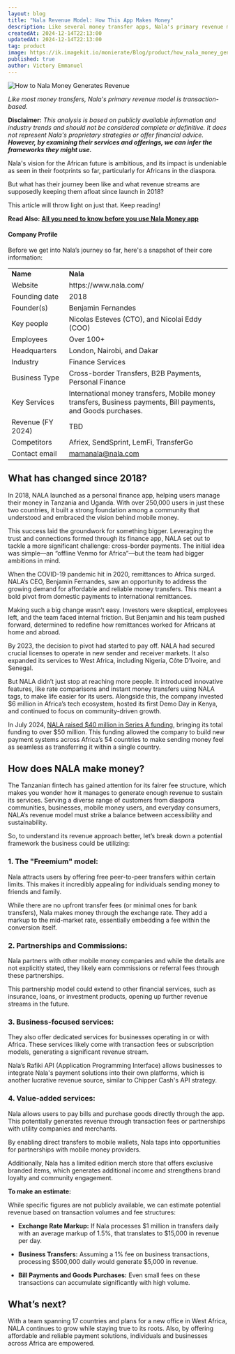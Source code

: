 ```yaml
---
layout: blog
title: "Nala Revenue Model: How This App Makes Money"
description: Like several money transfer apps, Nala's primary revenue model is transaction-based. This analysis is based on publicly available information and industry trends and should not be considered complete or definitive. It does not represent Nala's proprietary strategies or offer financial advice.
createdAt: 2024-12-14T22:13:00
updatedAt: 2024-12-14T22:13:00
tag: product
image: https://ik.imagekit.io/monierate/Blog/product/how_nala_money_generate_revenue.webp
published: true
author: Victory Emmanuel
---
```

![How to Nala Money Generates Revenue](https://ik.imagekit.io/monierate/Blog/product/how_nala_money_generate_revenue.webp?updatedAt=1734207132242)

_Like most money transfers, Nala's primary revenue model is transaction-based._

**Disclaimer:** _This analysis is based on publicly available information and industry trends and should not be considered complete or definitive. It does not represent Nala's proprietary strategies or offer financial advice. **However, by examining their services and offerings, we can infer the frameworks they might use.**_  

Nala's vision for the African future is ambitious, and its impact is undeniable as seen in their footprints so far, particularly for Africans in the diaspora. 

But what has their journey been like and what revenue streams are supposedly keeping them afloat since launch in 2018? 

This article will throw light on just that. Keep reading!

**Read Also:** [**All you need to know before you use Nala Money app**](https://monierate.com/blog/all-you-need-to-know-before-using-the-nala-money-app-to-send-money-to-africa)

#### **Company Profile**

Before we get into Nala’s journey so far, here's a snapshot of their core information:

|                   |                                                                                                               |
| ----------------- | ------------------------------------------------------------------------------------------------------------- |
| **Name**          | **Nala**                                                                                                      |
| Website           | https\://www\.nala.com/                                                                                       |
| Founding date     | 2018                                                                                                          |
| Founder(s)        | Benjamin Fernandes                                                                                            |
| Key people        | Nicolas Esteves (CTO), and Nicolai Eddy (COO)                                                                 |
| Employees         | Over 100+                                                                                                     |
| Headquarters      | London, Nairobi, and Dakar                                                                                    |
| Industry          | Finance Services                                                                                              |
| Business Type     | Cross-border Transfers, B2B Payments, Personal Finance                                                        |
| Key Services      | International money transfers, Mobile money transfers, Business payments, Bill payments, and Goods purchases. |
| Revenue (FY 2024) | TBD                                                                                                           |
| Competitors       | Afriex, SendSprint, LemFi, TransferGo                                                                         |
| Contact email     | <mamanala@nala.com>                                                                                           |


## What has changed since 2018?

In 2018, NALA launched as a personal finance app, helping users manage their money in Tanzania and Uganda. With over 250,000 users in just these two countries, it built a strong foundation among a community that understood and embraced the vision behind mobile money.

This success laid the groundwork for something bigger. Leveraging the trust and connections formed through its finance app, NALA set out to tackle a more significant challenge: cross-border payments. The initial idea was simple—an “offline Venmo for Africa”—but the team had bigger ambitions in mind.

When the COVID-19 pandemic hit in 2020, remittances to Africa surged. NALA’s CEO, Benjamin Fernandes, saw an opportunity to address the growing demand for affordable and reliable money transfers. This meant a bold pivot from domestic payments to international remittances.

Making such a big change wasn’t easy. Investors were skeptical, employees left, and the team faced internal friction. But Benjamin and his team pushed forward, determined to redefine how remittances worked for Africans at home and abroad.

By 2023, the decision to pivot had started to pay off. NALA had secured crucial licenses to operate in new sender and receiver markets. It also expanded its services to West Africa, including Nigeria, Côte D’Ivoire, and Senegal.

But NALA didn’t just stop at reaching more people. It introduced innovative features, like rate comparisons and instant money transfers using NALA tags, to make life easier for its users. Alongside this, the company invested $6 million in Africa’s tech ecosystem, hosted its first Demo Day in Kenya, and continued to focus on community-driven growth.

In July 2024, [NALA raised $40 million in Series A funding](https://techcrunch.com/2024/07/09/nala-series-a/), bringing its total funding to over $50 million. This funding allowed the company to build new payment systems across Africa’s 54 countries to make sending money feel as seamless as transferring it within a single country.


## How does NALA make money?

The Tanzanian fintech has gained attention for its fairer fee structure, which makes you wonder how it manages to generate enough revenue to sustain its services. Serving a diverse range of customers from diaspora communities, businesses, mobile money users, and everyday consumers, NALA’s revenue model must strike a balance between accessibility and sustainability. 

So, to understand its revenue approach better, let’s break down a potential framework the business could be utilizing:


### 1. The "Freemium" model:

Nala attracts users by offering free peer-to-peer transfers within certain limits. This makes it incredibly appealing for individuals sending money to friends and family.

While there are no upfront transfer fees (or minimal ones for bank transfers), Nala makes money through the exchange rate. They add a markup to the mid-market rate, essentially embedding a fee within the conversion itself. 


### 2. Partnerships and Commissions:

Nala partners with other mobile money companies and while the details are not explicitly stated, they likely earn commissions or referral fees through these partnerships.

This partnership model could extend to other financial services, such as insurance, loans, or investment products, opening up further revenue streams in the future.


### 3. Business-focused services:

They also offer dedicated services for businesses operating in or with Africa. These services likely come with transaction fees or subscription models, generating a significant revenue stream.

Nala’s Rafiki API (Application Programming Interface) allows businesses to integrate Nala's payment solutions into their own platforms, which is another lucrative revenue source, similar to Chipper Cash's API strategy.


### 4. Value-added services:

Nala allows users to pay bills and purchase goods directly through the app. This potentially generates revenue through transaction fees or partnerships with utility companies and merchants.

By enabling direct transfers to mobile wallets, Nala taps into opportunities for partnerships with mobile money providers. 

Additionally, Nala has a limited edition merch store that offers exclusive branded items, which generates additional income and strengthens brand loyalty and community engagement.

**To make an estimate:**

While specific figures are not publicly available, we can estimate potential revenue based on transaction volumes and fee structures:

- **Exchange Rate Markup:** If Nala processes $1 million in transfers daily with an average markup of 1.5%, that translates to $15,000 in revenue per day.

- **Business Transfers:** Assuming a 1% fee on business transactions, processing $500,000 daily would generate $5,000 in revenue.

- **Bill Payments and Goods Purchases:** Even small fees on these transactions can accumulate significantly with high volume.


## What’s next?

With a team spanning 17 countries and plans for a new office in West Africa, NALA continues to grow while staying true to its roots. Also, by offering affordable and reliable payment solutions, individuals and businesses across Africa are empowered.
